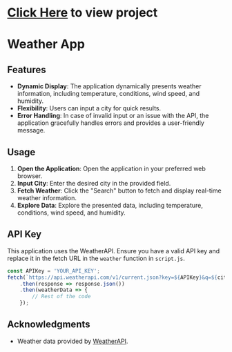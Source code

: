 <h1><a href="https://mithun-gowda.github.io/Weather_Monitor/">Click Here</a> to view project</h1>

# Weather App

## Features

- **Dynamic Display**: The application dynamically presents weather information, including temperature, conditions, wind speed, and humidity.
- **Flexibility**: Users can input a city for quick results.
- **Error Handling**: In case of invalid input or an issue with the API, the application gracefully handles errors and provides a user-friendly message.

## Usage

1. **Open the Application**: Open the application in your preferred web browser.
2. **Input City**: Enter the desired city in the provided field.
3. **Fetch Weather**: Click the "Search" button to fetch and display real-time weather information.
4. **Explore Data**: Explore the presented data, including temperature, conditions, wind speed, and humidity.

## API Key

This application uses the WeatherAPI. Ensure you have a valid API key and replace it in the fetch URL in the `weather` function in `script.js`.

```javascript
const APIKey = 'YOUR_API_KEY';
fetch(`https://api.weatherapi.com/v1/current.json?key=${APIKey}&q=${city}`)
    .then(response => response.json())
    .then(weatherData => {
        // Rest of the code
    });
```



## Acknowledgments

- Weather data provided by [WeatherAPI](https://www.weatherapi.com/).
